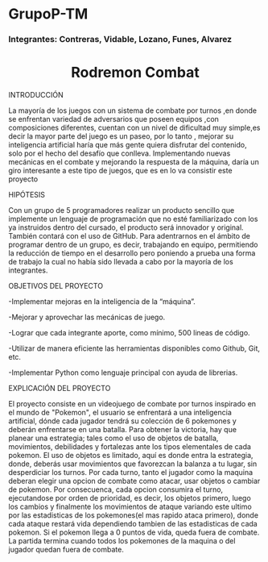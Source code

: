 # GrupoP-TM
### Integrantes: Contreras, Vidable, Lozano, Funes, Alvarez 
<h1 align="center"> Rodremon Combat </h1>

INTRODUCCIÓN

La mayoría de los juegos con un sistema de combate por turnos ,en donde se enfrentan variedad de adversarios que poseen equipos ,con composiciones diferentes, cuentan con un nivel de dificultad muy simple,es decir la mayor parte del juego es un paseo, por lo tanto , mejorar su inteligencia artificial haría que más gente quiera disfrutar del contenido, solo por el hecho del desafío que conlleva.
Implementando nuevas mecánicas en el combate y mejorando la respuesta de la máquina, daría un giro interesante a este tipo de juegos, que es en lo va consistir este proyecto


HIPÓTESIS

Con un grupo de 5 programadores realizar un producto sencillo que implemente un lenguaje de programación que no esté familiarizado con los ya instruidos dentro del cursado, el producto será innovador y original.
También contará con el uso de GitHub. Para adentrarnos en el ámbito de programar dentro de un grupo, es decir, trabajando en equipo, permitiendo la reducción de tiempo en el desarrollo pero poniendo a prueba una forma de trabajo la cual no había sido llevada a cabo por la mayoría de los integrantes.


OBJETIVOS DEL PROYECTO

-Implementar mejoras en la inteligencia de la “máquina”.

-Mejorar y aprovechar las mecánicas de juego.

-Lograr que cada integrante aporte, como mínimo, 500 lineas de código.

-Utilizar de manera eficiente las herramientas disponibles como Github, Git, etc.

-Implementar Python como lenguaje principal con ayuda de librerias.

EXPLICACIÓN DEL PROYECTO

El proyecto consiste en un videojuego de combate por turnos inspirado en el mundo de "Pokemon", el usuario se enfrentará a una inteligencia artificial, dónde cada jugador tendrá su colección de 6 pokemones y deberán enfrentarse en una batalla. Para obtener la victoria, hay que planear una estrategia; tales como el uso de objetos de batalla, movimientos, debilidades y fortalezas ante los tipos elementales de cada pokemon. 
El uso de objetos es limitado, aquí es donde entra la estrategia, donde, deberás usar movimientos que favorezcan la balanza a tu lugar, sin desperdiciar los turnos. Por cada turno, tanto el jugador como la maquina deberan elegir una opcion de combate como atacar, usar objetos o cambiar de pokemon. Por consecuenca, cada opcion consumira el turno, ejecutandose por orden de prioridad, es decir, los objetos primero, luego los cambios y finalmente los movimientos de ataque variando este ultimo por las estadisticas de los pokemones(el mas rapido ataca primero), donde cada ataque restará vida dependiendo tambien de las estadisticas de cada pokemon. Si el pokemon llega a 0 puntos de vida, queda fuera de combate. La partida termina cuando todos los pokemones de la maquina o del jugador quedan fuera de combate.

